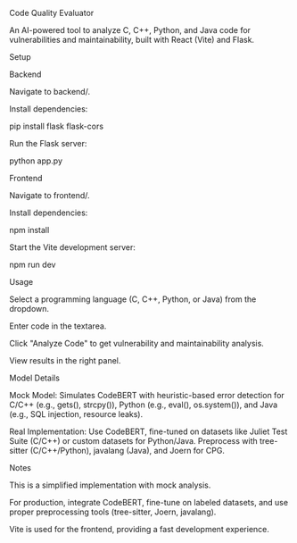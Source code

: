 Code Quality Evaluator

An AI-powered tool to analyze C, C++, Python, and Java code for vulnerabilities and maintainability, built with React (Vite) and Flask.

Setup

Backend





Navigate to backend/.



Install dependencies:

pip install flask flask-cors



Run the Flask server:

python app.py

Frontend





Navigate to frontend/.



Install dependencies:

npm install



Start the Vite development server:

npm run dev

Usage





Select a programming language (C, C++, Python, or Java) from the dropdown.



Enter code in the textarea.



Click "Analyze Code" to get vulnerability and maintainability analysis.



View results in the right panel.

Model Details





Mock Model: Simulates CodeBERT with heuristic-based error detection for C/C++ (e.g., gets(), strcpy()), Python (e.g., eval(), os.system()), and Java (e.g., SQL injection, resource leaks).



Real Implementation: Use CodeBERT, fine-tuned on datasets like Juliet Test Suite (C/C++) or custom datasets for Python/Java. Preprocess with tree-sitter (C/C++/Python), javalang (Java), and Joern for CPG.

Notes





This is a simplified implementation with mock analysis.



For production, integrate CodeBERT, fine-tune on labeled datasets, and use proper preprocessing tools (tree-sitter, Joern, javalang).



Vite is used for the frontend, providing a fast development experience.